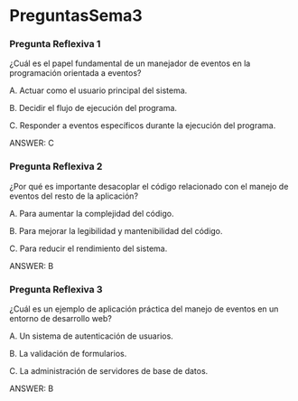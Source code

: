 # PreguntasSema3

### Pregunta Reflexiva 1

¿Cuál es el papel fundamental de un manejador de eventos en la programación orientada a eventos?

A. Actuar como el usuario principal del sistema.

B. Decidir el flujo de ejecución del programa.

C. Responder a eventos específicos durante la ejecución del programa.

ANSWER: C

### Pregunta Reflexiva 2

¿Por qué es importante desacoplar el código relacionado con el manejo de eventos del resto de la aplicación?

A. Para aumentar la complejidad del código.

B. Para mejorar la legibilidad y mantenibilidad del código.

C. Para reducir el rendimiento del sistema.

ANSWER: B

### Pregunta Reflexiva 3

¿Cuál es un ejemplo de aplicación práctica del manejo de eventos en un entorno de desarrollo web?

A. Un sistema de autenticación de usuarios.

B. La validación de formularios.

C. La administración de servidores de base de datos.

ANSWER: B
